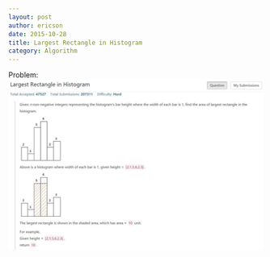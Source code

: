 ```yaml
---
layout: post
author: ericson
date: 2015-10-28
title: Largest Rectangle in Histogram
category: Algorithm
---
```


Problem:<br/>
![题目](https://github.com/ericsonyc/ericsonyc.github.io/blob/master/images/leetcode84.jpg)